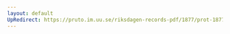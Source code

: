 ```yaml
---
layout: default
UpRedirect: https://pruto.im.uu.se/riksdagen-records-pdf/1877/prot-1877--ak--039/prot-1877--ak--039_034.pdf
---
```

